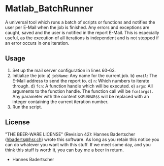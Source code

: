 # Matlab_BatchRunner
A universal tool which runs a batch of scripts or functions and notifies the user per E-Mail when the job is finished.
Any errors and exceptions are caught, saved and the user is notified in the report E-Mail.
This is especially useful, as the execution of all iterations is independent and is not stopped if an error occurs in one iteration.

## Usage
  1. Set up the mail server configuration in lines 60-63.
  2. Initialize the job:
    a) `jobName`: Any name for the current job.
    b) `email`: The E-Mail address to send the report to.
    c) `n`: Which numbers to iterate through.
    d) `fcn`: A function handle which will be executed.
    e) `args`: All arguments to the function handle. The function call will be `fcn(args)`.
        Any parameter with the content `$$RUNVAR$$` will be replaced with an integer containing
        the current iteration number.
  3. Run the script.

## License
"THE BEER-WARE LICENSE" (Revision 42):
Hannes Badertscher (hbaderts@hsr.ch) wrote this software. As long as you retain 
this notice you can do whatever you want with this stuff. If we meet some day, 
and you think this stuff is worth it, you can buy me a beer in return. 
- Hannes Badertscher